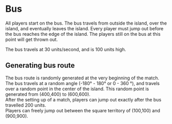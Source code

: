 # Bus

All players start on the bus. The bus travels from outside the island, over the island, and eventually leaves the island. Every player must jump out before the bus reaches the edge of the island. The players still on the bus at this point will get thrown out.

The bus travels at 30 units/second, and is 100 units high.

## Generating bus route
The bus route is randomly generated at the very beginning of the match.  
The bus travels at a random angle (-180° - 180° or 0 - 360 °), and travels over a random point in the center of the island. This random point is generated from (400,400) to (600,600).  
After the setting up of a match, players can jump out exactly after the bus travelled 200 units.  
Players can freely jump out between the square territory of (100,100) and (900,900).  
